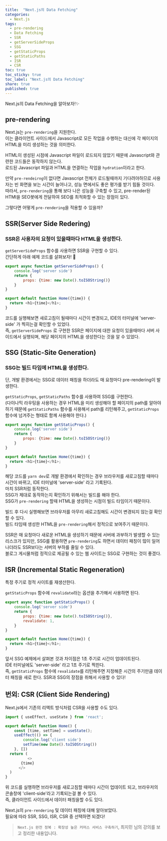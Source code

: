 ```yaml
---
title:  "Next.js의 Data Fetching"
categories: 
  - Next.js
tags:
  - pre-rendering
  - Data Fetching
  - SSR
  - getServerSideProps
  - SSG
  - getStaticProps
  - getStaticPaths
  - ISR
  - CSR
toc: true
toc_sticky: true
toc_label: "Next.js의 Data Fetching"
share: true
published: true
---
```



Next.js의 Data Fetching을 알아보자!✨

## pre-rendering

Next.js는 `pre-rendering`을 지원한다.  
이는 클라이언트 사이드에서 Javascript로 모든 작업을 수행하는 대신에 각 페이지의 HTML을 미리 생성하는 것을 의미한다.  

HTML이 생성된 시점에 Javascript 파일이 로드되지 않았기 때문에 Javascript와 관련한 코드들은 동작하지 않는다.  
로드된 Javascript 파일과 HTML을 연결하는 작업을 `hydration`이라고 한다.  

만약 `pre-rendeirng`이 없다면 Javascript 전체가 로드될때까지 기다려야하므로 사용자는 빈 화면을 보는 시간이 늘어나고, 성능 면에서도 좋은 평가를 받기 힘들 것이다.  
따라서, `pre-rendering`을 통해 보다 나은 성능을 구축할 수 있고, pre-render된 HTMl을 SEO봇에게 전달하여 SEO를 최적화할 수 있는 장점이 있다.   

그렇다면 어떻게 `pre-rendering`을 적용할 수 있을까?

## SSR(Server Side Redering)
### SSR은 사용자의 요청이 있을때마다 HTML을 생성한다.

`getServerSideProps` 함수를 사용하면 SSR을 구현할 수 있다.  
간단하게 아래 예제 코드를 살펴보자! 👀

```javascript
export async function getServerSideProps() {
    console.log('server side')
    return {
        props: {time: new Date().toISOString()}
    }
}

export default function Home({time}) {
  return <h1>{time}</h1>;
}
```  


코드를 실행해보면 새로고침이 될때마다 시간이 변경되고, IDE의 터미널에 'server-side' 가 찍히는걸 확인할 수 있었다.  
즉, `getServerSideProps` 로 구현한 SSR은 페이지에 대한 요청이 있을때마다 서버 사이드에서 실행되며, 해당 페이지의 HTML을 생성한다는 것을 알 수 있었다.  


## SSG (Static-Site Generation)
### SSG는 빌드 타임에 HTML을 생성한다.  
단, 개발 환경에서는 SSG로 데이터 패칭을 하더라도 매 요청마다 pre-rendering이 발생한다.  

`getStaticProps`, `getStaticPaths` 함수를 사용하여 SSG를 구현한다.  
(다이나믹 라우팅을 사용하는 경우 HTML을 미리 생성해야 할 페이지의 path를 알아야 하기 때문에 `getStaticPaths` 함수를 사용해서 path를 리턴해주고, `getStaticProps` 함수에 넘겨주는 형태로 함께 사용해야 한다.)  


```javascript
export async function getStaticProps() {
    console.log('server side')
    return {
        props: {time: new Date().toISOString()}
    }
}

export default function Home({time}) {
  return <h1>{time}</h1>;
}
```

해당 코드를 `yarn dev`로 개발 환경에서 확인하는 경우 브라우저를 새로고침할 때마다 시간이 바뀌고, IDE 터미널에 'server-side' 라고 기록된다.  
마치 SSR처럼 동작한다.  
SSG가 제대로 동작하는지 확인하기 위해서는 빌드를 해야 한다.  
SSG가 `pre-rendering` 할때 HTML을 생성하는 시점이 빌드 타임이기 때문이다.  

빌드 후 다시 실행해보면 브라우저를 아무리 새로고침해도 시간이 변경되지 않는걸 확인할 수 있다.  
빌드 타임때 생성한 HTML을 `pre-rendering`해서 정적으로 보여주기 때문이다.  

SSR은 매 요청마다 새로운 HTML을 생성하기 때문에 서버에 과부하가 발생할 수 있는 리스크가 있지만, SSG를 활용하면 `pre-rendering`도 하면서 데이터 패칭이 많이 일어나더라도 SSR보다는 서버의 부하를 줄일 수 있다.  
블로그 게시물처럼 정적으로 제공될 수 있는 웹 사이트는 SSG로 구현하는 것이 좋겠다.  

## ISR (Incremental Static Regeneration)
특정 주기로 정적 사이트를 재생산한다.  

`getStaticProps` 함수에 `revalidate`라는 옵션을 추가해서 사용하면 된다.  

```javascript
export async function getStaticProps() {
    console.log('server side')
    return {
        props: {time: new Date().toISOString()},
        revalidate: 1,
    }
}

export default function Home({time}) {
  return <h1>{time}</h1>;
}
```

앞서 SSG 예제에서 살펴본 것과 차이점은 1초 주기로 시간이 업데이트된다.  
IDE 터미널에도 'server-side' 라고 1초 주기로 찍힌다.  
즉, `getStaticProps` 함수에 `revalidate`를 리턴해주면 지정해준 시간의 주기만큼 데이터 패칭을 새로 한다. 
SSR과 SSG의 장점을 취해서 사용할 수 있다!  


## 번외: CSR (Client Side Rendering)
Next.js에서 기존의 리액트 방식처럼 CSR을 사용할 수도 있다.  

```javascript
import { useEffect, useState } from 'react';

export default function Home() {
    const [time, setTime] = useState();
    useEffect(() => {
        console.log('client side')
        setTime(new Date().toISOString())
    }, [])
  return (
          <>
       {time}
      </>
  )
}
```

위 코드를 실행하면 브라우저를 새로고침할 때마다 시간이 업데이트 되고, 브라우저의 콘솔창에 'client-side'라고 기록되는걸 볼 수 있다.  
즉, 클라이언트 사이드에서 데이터 패칭을할 수도 있다.  


Next.js의 `pre-rendering` 및 데이터 패칭에 대해 알아보았다.  
필요에 따라 SSR, SSG, ISR, CSR 중 선택하면 되겠다!



> `Next.js 완전 정복 : 확장성 높은 커머스 서비스 구축하기`, 최지민 님의 강의를 보고 정리한 내용입니다.  
